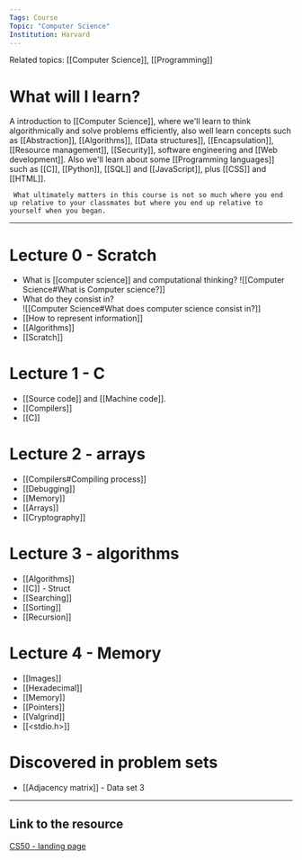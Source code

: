 ```yaml
---
Tags: Course
Topic: "Computer Science"
Institution: Harvard
---
```

Related topics: [[Computer Science]], [[Programming]]

# What will I learn?

A introduction to [[Computer Science]], where we'll learn to think algorithmically and solve problems efficiently, also well learn concepts such as [[Abstraction]],  [[Algorithms]], [[Data structures]], [[Encapsulation]], [[Resource management]], [[Security]], software engineering and [[Web development]]. Also we'll learn about some [[Programming languages]] such as [[C]], [[Python]], [[SQL]] and  [[JavaScript]], plus [[CSS]] and [[HTML]]. 

```ad-quote
 What ultimately matters in this course is not so much where you end up relative to your classmates but where you end up relative to yourself when you began. 

```

---

# Lecture 0 - Scratch
+ What is [[computer science]] and computational thinking?
	![[Computer Science#What is Computer science?]]
+ What do they consist in?  
	![[Computer Science#What does computer science consist in?]]
+ [[How to represent information]]
+ [[Algorithms]]
+ [[Scratch]]

# Lecture 1 - C
+ [[Source code]] and [[Machine code]]. 
+ [[Compilers]]
+ [[C]]

# Lecture 2 - arrays
+ [[Compilers#Compiling process]] 
+ [[Debugging]]
+ [[Memory]]
+ [[Arrays]]
+ [[Cryptography]]

# Lecture 3 - algorithms
+ [[Algorithms]]
+ [[C]] - Struct
+ [[Searching]]
+ [[Sorting]]
+ [[Recursion]]

# Lecture 4 - Memory
+ [[Images]]
+ [[Hexadecimal]]
+ [[Memory]]
+ [[Pointers]]
+ [[Valgrind]]
+ [[<stdio.h>]]

# Discovered in problem sets
+ [[Adjacency matrix]] - Data set 3

---
## Link to the resource
[CS50 - landing page](https://cs50.harvard.edu/x/2023/)
